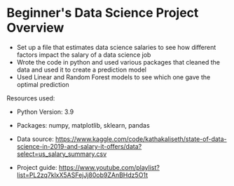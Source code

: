 # Beginner's Data Science Project Overview

* Set up a file that estimates data science salaries to see how different factors impact the salary of a data science job
* Wrote the code in python and used various packages that cleaned the data and used it to create a prediction model 
* Used Linear and Random Forest models to see which one gave the optimal prediction

Resources used: 
* Python Version: 3.9
  
* Packages: numpy, matplotlib, sklearn, pandas
  
* Data source: https://www.kaggle.com/code/kathakaliseth/state-of-data-science-in-2019-and-salary-it-offers/data?select=us_salary_summary.csv
  
* Project guide: https://www.youtube.com/playlist?list=PL2zq7klxX5ASFejJj80ob9ZAnBHdz5O1t
  
  
  

